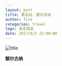 ```yaml
---
layout: post
title: 第五站：额尔古纳
author: fire
categories: travel 
tags: 说走就走
date: 2017/6/2 22:00:00
---
```


![title](https://image.sideproject.cn/titlex/titlex_078.jpg)


**额尔古纳**

